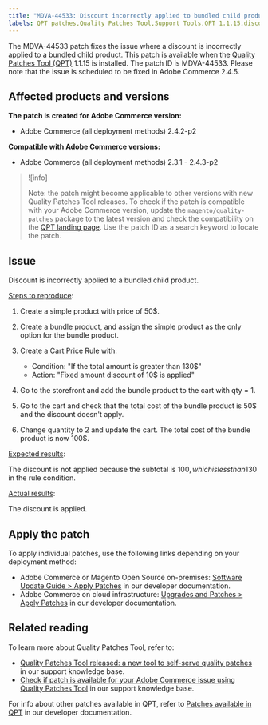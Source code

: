 ```yaml
---
title: "MDVA-44533: Discount incorrectly applied to bundled child product"
labels: QPT patches,Quality Patches Tool,Support Tools,QPT 1.1.15,discount,bundle product,Magento,Adobe Commerce,cloud infrastructure,on-premises,2.3.1,2.3.2,2.3.2-p2,2.3.3,2.3.3-p1,2.3.4,2.3.4-p2,2.3.5,2.3.5-p1,2.3.5-p2,2.3.6,2.3.6-p1,2.3.7,2.3.7-p1,2.3.7-p2,2.3.7-p3,2.4.0,2.4.0-p1,2.4.1,2.4.1-p1,2.4.2,2.4.2-p1,2.4.2-p2,2.4.3,2.4.3-p1,2.4.3-p2
---
```


The MDVA-44533 patch fixes the issue where a discount is incorrectly applied to a bundled child product. This patch is available when the [Quality Patches Tool (QPT)](https://support.magento.com/hc/en-us/articles/360047139492) 1.1.15 is installed. The patch ID is MDVA-44533. Please note that the issue is scheduled to be fixed in Adobe Commerce 2.4.5.

## Affected products and versions

**The patch is created for Adobe Commerce version:**

* Adobe Commerce (all deployment methods) 2.4.2-p2

**Compatible with Adobe Commerce versions:**

* Adobe Commerce (all deployment methods) 2.3.1 - 2.4.3-p2

>![info]
>
>Note: the patch might become applicable to other versions with new Quality Patches Tool releases. To check if the patch is compatible with your Adobe Commerce version, update the `magento/quality-patches` package to the latest version and check the compatibility on the [QPT landing page](https://devdocs.magento.com/quality-patches/tool.html#patch-grid). Use the patch ID as a search keyword to locate the patch.

## Issue

Discount is incorrectly applied to a bundled child product.

<ins>Steps to reproduce</ins>:

1. Create a simple product with price of 50$.
1. Create a bundle product, and assign the simple product as the only option for the bundle product.
1. Create a Cart Price Rule with:

    * Condition: "If the total amount is greater than 130$"
    * Action: "Fixed amount discount of 10$ is applied"

1. Go to the storefront and add the bundle product to the cart with qty = 1.
1. Go to the cart and check that the total cost of the bundle product is 50$ and the discount doesn't apply.
1. Change quantity to 2 and update the cart. The total cost of the bundle product is now 100$.

<ins>Expected results</ins>:

The discount is not applied because the subtotal is 100$, which is less than 130$ in the rule condition.

<ins>Actual results</ins>:

The discount is applied.

## Apply the patch

To apply individual patches, use the following links depending on your deployment method:

* Adobe Commerce or Magento Open Source on-premises: [Software Update Guide > Apply Patches](https://devdocs.magento.com/guides/v2.4/comp-mgr/patching/mqp.html) in our developer documentation.
* Adobe Commerce on cloud infrastructure: [Upgrades and Patches > Apply Patches](https://devdocs.magento.com/cloud/project/project-patch.html) in our developer documentation.

## Related reading

To learn more about Quality Patches Tool, refer to:

* [Quality Patches Tool released: a new tool to self-serve quality patches](https://support.magento.com/hc/en-us/articles/360047139492) in our support knowledge base.
* [Check if patch is available for your Adobe Commerce issue using Quality Patches Tool](https://support.magento.com/hc/en-us/articles/360047125252) in our support knowledge base.

For info about other patches available in QPT, refer to [Patches available in QPT](https://devdocs.magento.com/quality-patches/tool.html#patch-grid) in our developer documentation.
